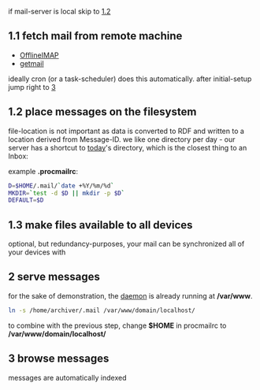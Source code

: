 if mail-server is local skip to [1.2](#1.2)

## 1.1 fetch mail from remote machine

* [OfflineIMAP](http://offlineimap.org/)
* [getmail](http://pyropus.ca/software/getmail/)

ideally cron (or a task-scheduler) does this automatically. after initial-setup jump right to [3](#3)

## <a id=1.2></a>1.2 place messages on the filesystem

file-location is not important as data is converted to RDF and written to a location derived from Message-ID. we like one directory per day -  our server has a shortcut to [today](http://m.whats-your.name/today)'s directory, which is the closest thing to an Inbox:

example **.procmailrc**:

``` sh
D=$HOME/.mail/`date +%Y/%m/%d`
MKDIR=`test -d $D || mkdir -p $D`
DEFAULT=$D

```

## 1.3 make files available to all devices

optional, but redundancy-purposes, your mail can be synchronized all of your devices with

## 2 serve messages

for the sake of demonstration, the [daemon](http://src.whats-your.name/pw/) is already running at **/var/www**. 


``` sh
ln -s /home/archiver/.mail /var/www/domain/localhost/

```
to combine with the previous step, change **$HOME** in procmailrc to **/var/www/domain/localhost/**

## <a id=3></a>3 browse messages

messages are automatically indexed